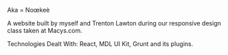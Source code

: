 Aka = Noœkeè

A website built by myself and Trenton Lawton during our responsive design class taken at Macys.com.

Technologies Dealt With: React, MDL UI Kit, Grunt and its plugins.
